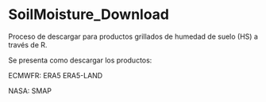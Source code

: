# SoilMoisture_Download
Proceso de descargar para productos grillados de humedad de suelo (HS) a través de R.

Se presenta como descargar los productos:

ECMWFR:
ERA5
ERA5-LAND

NASA:
SMAP
